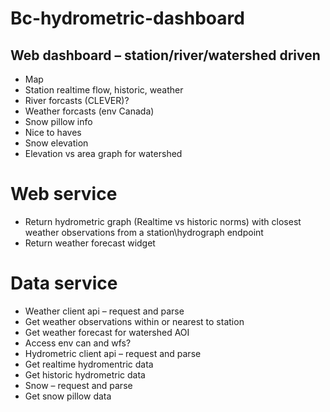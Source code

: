 # Bc-hydrometric-dashboard
## Web dashboard – station/river/watershed driven
- Map
- Station realtime flow, historic, weather
- River forcasts (CLEVER)?
- Weather forcasts (env Canada)
- Snow pillow info
- Nice to haves
-   Snow elevation
-   Elevation vs area graph for watershed
# Web service
- Return hydrometric graph (Realtime vs historic norms) with closest weather observations from a station\hydrograph endpoint
- Return weather forecast widget
# Data service
- Weather client api – request and parse
-   Get weather observations within or nearest to station
-   Get weather forecast for watershed AOI
-   Access env can and wfs?
- Hydrometric client api – request and parse
-   Get realtime hydromentric data
-   Get historic hydrometric data
- Snow – request and parse
-   Get snow pillow data	
